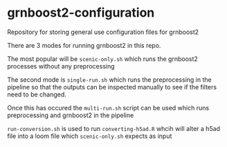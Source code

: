 # grnboost2-configuration
Repository for storing general use configuration files for grnboost2

There are 3 modes for running grnboost2 in this repo.

The most popular will be `scenic-only.sh` which runs the grnboost2 processes without any preprocessing

The second mode is `single-run.sh` which runs the preprocessing in the pipeline so that the outputs can be inspected manually to see if the filters need to be changed.

Once this has occured the `multi-run.sh` script can be used which runs preprocessing and grnboost2 in the pipeline 

`run-conversion.sh` is used to run `converting-h5ad.R` whcih will alter a h5ad file into a loom file which `scenic-only.sh` expects as input
